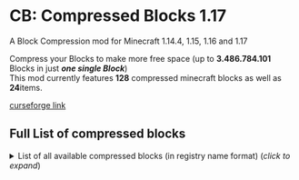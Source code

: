 # CB: Compressed Blocks 1.17

A Block Compression mod for Minecraft 1.14.4, 1.15, 1.16 and 1.17

Compress your Blocks to make more free space (up to **3.486.784.101** Blocks in just ***one single Block***)<br>
This mod currently features <b>128</b> compressed minecraft blocks as well as <b>24</b>items.

[curseforge link](https://www.curseforge.com/minecraft/mc-mods/cb-compressed-blocks)

## Full List of compressed blocks

<details>
  <summary>List of all  available compressed blocks (in registry name format) (<i>click to expand</i>)<br><br></summary>

<details>
    <summary><b>Minecraft Blocks</b></summary><br>

* STONE
* GRANITE
* DIORITE
* ANDESITE
* DIRT
* GRASS_BLOCK
* COARSE_DIRT
* CRIMSON_NYLIUM
* WARPED_NYLIUM
* COBBLESTONE
* MOSSY_COBBLESTONE
* CLAY
* SAND
* RED_SAND
* GRAVEL
* SANDSTONE
* RED_SANDSTONE
* COAL_ORE
* IRON_ORE
* GOLD_ORE
* NETHER_GOLD_ORE
* NETHER_QUARTZ_ORE
* LAPIS_ORE
* EMERALD_ORE
* REDSTONE_ORE
* DIAMOND_ORE
* IRON_BLOCK
* GOLD_BLOCK
* DIAMOND_BLOCK
* LAPIS_BLOCK
* EMERALD_BLOCK
* REDSTONE_BLOCK
* COAL_BLOCK
* OBSIDIAN
* SLIME_BLOCK
* BRICKS
* STONE_BRICKS
* NETHERRACK
* NETHER_BRICKS
* RED_NETHER_BRICKS
* NETHER_WART_BLOCK
* WARPED_WART_BLOCK
* SOUL_SAND
* SOUL_SOIL
* END_STONE
* END_STONE_BRICKS
* PRISMARINE
* PRISMARINE_BRICKS
* DARK_PRISMARINE
* BLACKSTONE
* WHITE_WOOL
* ORANGE_WOOL
* MAGENTA_WOOL
* LIGHT_BLUE_WOOL
* YELLOW_WOOL
* LIME_WOOL
* PINK_WOOL
* GRAY_WOOL
* LIGHT_GRAY_WOOL
* CYAN_WOOL
* PURPLE_WOOL
* BLUE_WOOL
* BROWN_WOOL
* GREEN_WOOL
* RED_WOOL
* BLACK_WOOL
* TERRACOTTA
* WHITE_TERRACOTTA
* ORANGE_TERRACOTTA
* MAGENTA_TERRACOTTA
* LIGHT_BLUE_TERRACOTTA
* YELLOW_TERRACOTTA
* LIME_TERRACOTTA
* PINK_TERRACOTTA
* GRAY_TERRACOTTA
* LIGHT_GRAY_TERRACOTTA
* CYAN_TERRACOTTA
* PURPLE_TERRACOTTA
* BLUE_TERRACOTTA
* BROWN_TERRACOTTA
* GREEN_TERRACOTTA
* RED_TERRACOTTA
* BLACK_TERRACOTTA
* WHITE_CONCRETE
* ORANGE_CONCRETE
* MAGENTA_CONCRETE
* LIGHT_BLUE_CONCRETE
* YELLOW_CONCRETE
* LIME_CONCRETE
* PINK_CONCRETE
* GRAY_CONCRETE
* LIGHT_GRAY_CONCRETE
* CYAN_CONCRETE
* PURPLE_CONCRETE
* BLUE_CONCRETE
* BROWN_CONCRETE
* GREEN_CONCRETE
* RED_CONCRETE
* BLACK_CONCRETE
* ROTTEN_FLESH_BLOCK
* FLINT_BLOCK
* GUNPOWDER_BLOCK
* NETHERITE_BLOCK
* ANCIENT_DEBRIS
* OAK_LOG
* SPRUCE_LOG
* BIRCH_LOG
* JUNGLE_LOG
* ACACIA_LOG
* DARK_OAK_LOG
* WARPED_STEM
* CRIMSON_STEM
* OAK_PLANKS
* SPRUCE_PLANKS
* BIRCH_PLANKS
* JUNGLE_PLANKS
* ACACIA_PLANKS
* DARK_OAK_PLANKS
* WARPED_PLANKS
* CRIMSON_PLANKS
* PURPUR_BLOCK
* PURPUR_PILLAR
* BASALT
* POLISHED_BASALT
* QUARTZ_BLOCK
* HAY_BLOCK
* GLASS

</details><br>
<details>
    <summary><b>Custom Items and Tools</b></summary><br>

* Hardened Wooden Pickaxe
* Hardened Wooden Axe
* Hardened Wooden Shovel
* Hardened Wooden Hoe
* Hardened Wooden Sword
* Hardened Pickaxe
* Hardened Axe
* Hardened Shovel
* Hardened Hoe
* Hardened Sword
* Hardened Iron Pickaxe
* Hardened Iron Axe
* Hardened Iron Shovel
* Hardened Iron Hoe
* Hardened Iron Sword
* Hardened Golden Pickaxe
* Hardened Golden Axe
* Hardened Golden Shovel
* Hardened Golden Hoe
* Hardened Golden Sword
* Hardened Diamond Pickaxe
* Hardened Diamond Axe
* Hardened Diamond Shovel
* Hardened Diamond Hoe
* Hardened Diamond Sword
* Compressed Stick
* Compressed Wood
* Compressed Iron
* Compressed Gold
* Compressed Diamond
* Sack of Ender Pearls
* Huge Sack of Ender Pearls
* Sack of Ender Eyes
* Huge Sack of Ender Eyes
* Sack of Eggs
* Huge Sack of Eggs
</details>
</details>
